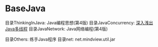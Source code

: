 # BaseJava

目录ThinkingInJava: Java编程思想(第4版)
目录JavaConcurrency: [深入浅出Java多线程](https://redspider.gitbook.io/concurrent/)
目录JavaNetwork: Java网络编程(第4版)

目录Others: 练手Java程序
目录net: net.mindview.util.jar
